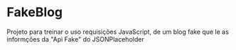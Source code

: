 # FakeBlog

Projeto para treinar o uso requisições JavaScript, de um blog fake que le as informções da "Api Fake" do JSONPlaceholder

